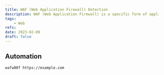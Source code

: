 ```yaml
---
title: WAF (Web Application Firewall) Detection
description: WAF (Web Application Firewall) is a specific form of application firewall that filters, monitors, and blocks HTTP traffic to and from a web service.
tags:
    - Web
refs:
date: 2023-02-09
draft: false
---
```


## Automation

```bash
wafw00f https://example.com
```